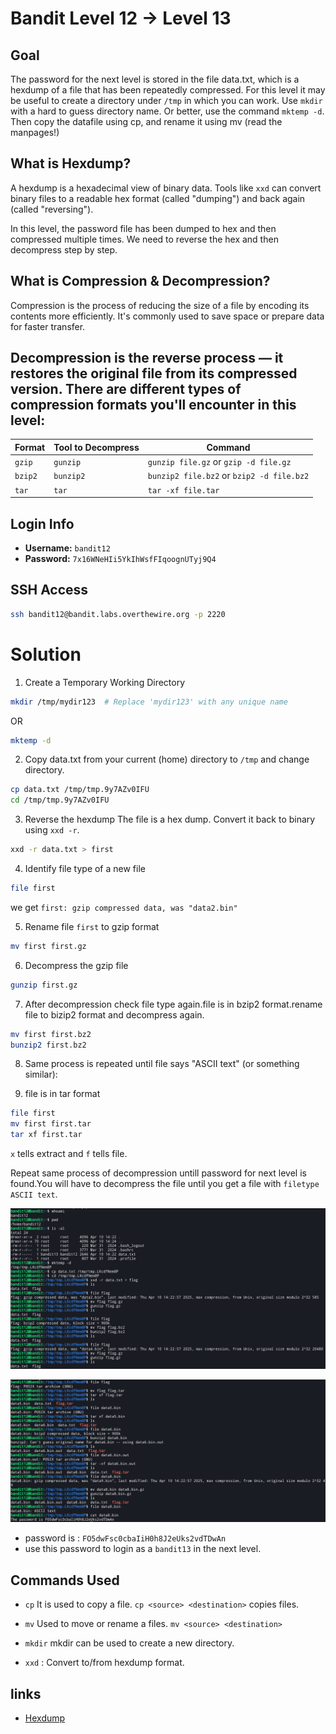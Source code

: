# Bandit Level 12 → Level 13


## Goal
The password for the next level is stored in the file data.txt, which is a hexdump of a file that has been repeatedly compressed. For this level it may be useful to create a directory under `/tmp` in which you can work. Use `mkdir` with a hard to guess directory name. Or better, use the command `mktemp -d`. Then copy the datafile using cp, and rename it using mv (read the manpages!)


## What is Hexdump?
A hexdump is a hexadecimal view of binary data. Tools like `xxd` can convert binary files to a readable hex format (called "dumping") and back again (called "reversing").

In this level, the password file has been dumped to hex and then compressed multiple times. We need to reverse the hex and then decompress step by step.


## What is Compression & Decompression?
Compression is the process of reducing the size of a file by encoding its contents more efficiently. It's commonly used to save space or prepare data for faster transfer.

Decompression is the reverse process — it restores the original file from its compressed version.
There are different types of compression formats you'll encounter in this level:
 --------------------------------------------------------------------------
| Format  | Tool to Decompress | Command                                   |
| ------- | ------------------ | ----------------------------------------- |
| `gzip`  | `gunzip`           | `gunzip file.gz` or `gzip -d file.gz`     |
| `bzip2` | `bunzip2`          | `bunzip2 file.bz2` or `bzip2 -d file.bz2` |
| `tar`   | `tar`              | `tar -xf file.tar`                        |


## Login Info
- **Username:** `bandit12`
- **Password:** `7x16WNeHIi5YkIhWsfFIqoognUTyj9Q4`


## SSH Access
```bash
ssh bandit12@bandit.labs.overthewire.org -p 2220
```


# Solution
1. Create a Temporary Working Directory
```bash
mkdir /tmp/mydir123  # Replace 'mydir123' with any unique name
```
OR
```bash
mktemp -d
```

2. Copy data.txt from your current (home) directory to `/tmp` and change directory.
```bash
cp data.txt /tmp/tmp.9y7AZv0IFU
cd /tmp/tmp.9y7AZv0IFU
```

3. Reverse the hexdump
The file is a hex dump. Convert it back to binary using `xxd -r`.
```bash
xxd -r data.txt > first
```

4. Identify file type of a new file
```bash
file first
```
we get `first: gzip compressed data, was "data2.bin"`

5. Rename file `first` to gzip format
```bash
mv first first.gz
```

6. Decompress the gzip file
```bash
gunzip first.gz
```

7. After decompression check file type again.file is in bzip2 format.rename file to bizip2 format and decompress again.
```bash
mv first first.bz2
bunzip2 first.bz2
```

8. Same process is repeated until file says "ASCII text" (or something similar):

9. file is in tar format
```bash
file first
mv first first.tar
tar xf first.tar
```
`x` tells extract and `f` tells file.

Repeat same process of decompression untill password for next level is found.You will have to decompress the file until you get a file with `filetype ASCII text`.

![level 12](/image/level12.png)

![level 12](/image/level12II.png)

- password is : `FO5dwFsc0cbaIiH0h8J2eUks2vdTDwAn`
- use this password to login as a `bandit13` in the next level.


## Commands Used

- `cp`
It is used to copy a file. `cp <source> <destination>` copies files.

- `mv`
Used to move or rename a files. `mv <source> <destination>` 

- `mkdir` 
mkdir <path> can be used to create a new directory.

- `xxd` : 
Convert to/from hexdump format.


## links
- [Hexdump](https://en.wikipedia.org/wiki/ROT13)
